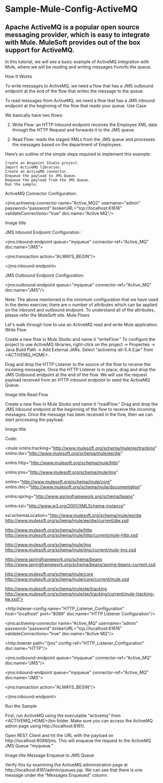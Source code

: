 # Sample-Mule-Config-ActiveMQ

## Apache ActiveMQ is a popular open source messaging provider, which is easy to integrate with Mule. MuleSoft provides out of the box support for ActiveMQ.

In this tutorial, we will see a basic example of ActiveMQ integration with Mule, where we will be reading and writing messages from/to the queue.

How It Works

To write messages to ActiveMQ, we need a flow that has a JMS outbound endpoint at the end of the flow that writes the message to the queue.

To read messages from ActiveMQ, we need a flow that has a JMS inbound endpoint at the beginning of the flow that reads your queue.
Use Case

We basically have two flows:

1. Write Flow: an HTTP Inbound endpoint receives the Employee XML data through the HTTP Request and forwards it to the JMS queue.

2. Read Flow: reads the staged XMLs from the JMS queue and processes the messages based on the department of Employees.

Here’s an outline of the simple steps required to implement this example:

    Create an Anypoint Studio project.
    Import ActiveMQ libraries.
    Create an ActiveMQ connector.
    Enqueue the payload to JMS Queue.
    Dequeue the payload from the JMS Queue.
    Run the sample.

ActiveMQ Connector Configuration:

<jms:activemq-connector name="Active_MQ2" username="admin" password="password" brokerURL="tcp://localhost:61616" validateConnections="true" doc:name="Active MQ"/>

Image title

JMS Inbound Endpoint Configuration :

<jms:inbound-endpoint queue="myqueue" connector-ref="Active_MQ" doc:name="JMS">

<jms:transaction action="ALWAYS_BEGIN"/>

</jms:inbound-endpoint>


JMS Outbound Endpoint Configuration:

<jms:outbound-endpoint queue="myqueue" connector-ref="Active_MQ" doc:name="JMS"/>


Note: The above mentioned is the minimum configuration that we have used in the demo exercise; there are n number of attributes which can be applied on the inbound and outbound endpoint. To understand all of the attributes, please refer the MuleSoft site.
Mule Flows

Let's walk through how to use an ActiveMQ read and write Mule application.
Write Flow

Create a new flow in Mule Studio and name it “writeFlow.” To configure the project to use ActiveMQ libraries, right-click on the project -> Properties -> Java Build Path -> Add External JARs. Select “activemq-all-5.4.3.jar” from <ACTIVEMQ_HOME>.

Drag and drop the HTTP Listener to the source of the flow to receive the incoming messages. Once the HTTP Listener is in place, drag and drop the JMS Outbound endpoint at the end of the flow. We will use the request payload received from an HTTP inbound endpoint to seed the ActiveMQ Queue.

Image title
Read Flow

Create a new flow in Mule Studio and name it “readFlow.” Drag and drop the JMS Inbound endpoint at the beginning of the flow to receive the incoming messages. Once the message has been received in the flow, then we can start processing the payload.

Image title

Code:

<?xml version="1.0" encoding="UTF-8"?>

<mule xmlns:tracking="http://www.mulesoft.org/schema/mule/ee/tracking" xmlns:dw="http://www.mulesoft.org/schema/mule/ee/dw"

xmlns:http="http://www.mulesoft.org/schema/mule/http"

xmlns:jms="http://www.mulesoft.org/schema/mule/jms"

xmlns="http://www.mulesoft.org/schema/mule/core" xmlns:doc="http://www.mulesoft.org/schema/mule/documentation"

xmlns:spring="http://www.springframework.org/schema/beans" 

xmlns:xsi="http://www.w3.org/2001/XMLSchema-instance"

xsi:schemaLocation="http://www.mulesoft.org/schema/mule/ee/dw http://www.mulesoft.org/schema/mule/ee/dw/current/dw.xsd

http://www.mulesoft.org/schema/mule/http http://www.mulesoft.org/schema/mule/http/current/mule-http.xsd

http://www.mulesoft.org/schema/mule/jms http://www.mulesoft.org/schema/mule/jms/current/mule-jms.xsd

http://www.springframework.org/schema/beans http://www.springframework.org/schema/beans/spring-beans-current.xsd

http://www.mulesoft.org/schema/mule/core http://www.mulesoft.org/schema/mule/core/current/mule.xsd

http://www.mulesoft.org/schema/mule/ee/tracking http://www.mulesoft.org/schema/mule/ee/tracking/current/mule-tracking-ee.xsd">

<http:listener-config name="HTTP_Listener_Configuration" host="localhost" port="8089"  doc:name="HTTP Listener Configuration"/>

<jms:activemq-connector name="Active_MQ" username="admin" password="password" brokerURL="tcp://localhost:61616" validateConnections="true" doc:name="Active MQ"/>

<flow name="writeFlow">

<http:listener path="/jms" config-ref="HTTP_Listener_Configuration" doc:name="HTTP"/>

<byte-array-to-string-transformer doc:name="Byte Array to String"/>

<jms:outbound-endpoint queue="myqueue" connector-ref="Active_MQ" doc:name="JMS"/>

</flow>

<flow name="readFlow">

<jms:inbound-endpoint queue="myqueue" connector-ref="Active_MQ" doc:name="JMS">

<jms:transaction action="ALWAYS_BEGIN"/>

</jms:inbound-endpoint>

<set-payload mimeType="application/xml" value="#[payload]" />

<logger message="#[message.payload]" level="INFO" doc:name="Logger"/>

<choice doc:name="Choice">

<when evaluator="xpath" expression="/Employees/Employee/Department = 'HR'"> 

<logger message="HR process has been started for Employee #[xpath3('//Employees/Employee/Name')] " level="INFO" doc:name="Logger"/>

</when>

<when evaluator="xpath" expression="/Employees/Employee/Department = 'Admin'"> 

<logger message="Admin process has been started for Employee #[xpath3('//Employees/Employee/Name')]" level="INFO" doc:name="Logger"/>

</when>

</choice>               

</flow>

</mule>

Run the Sample

First, run ActiveMQ using the executable “activemq” from <ACTIVEMQ_HOME>/bin folder. Make sure you can access the ActiveMQ admin page using http://localhost:8161/.

Open REST Client and hit the URL with the payload on http://localhost:8089/jms. This will enqueue the request to the ActiveMQ JMS Queue “myqueue.”

Image title
Message Enqueue to JMS Queue

Verify this by examining the ActiveMQ administration page at http://localhost:8161/admin/queues.jsp. We can see that there is one message under the “Messages Enqueued” column.
